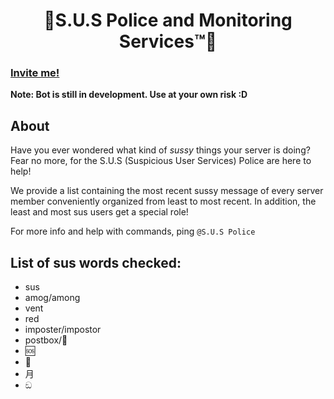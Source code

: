 #  <center>🚨S.U.S Police and Monitoring Services™🚨</center>


### [Invite me!](https://discord.com/api/oauth2/authorize?client_id=831578136004132905&permissions=2618289392&scope=bot)
**Note: Bot is still in development. Use at your own risk :D**

## About
Have you ever wondered what kind of *sussy* things your server is doing? Fear no more, for the S.U.S (Suspicious User Services) Police are here to help! 

We provide a list containing the most recent sussy message of every server member conveniently organized from least to most recent. In addition, the least and most sus users get a special role!

For more info and help with commands, ping `@S.U.S Police` 

## List of sus words checked:
- sus
- amog/among
- vent
- red
- imposter/impostor
- postbox/📮
- 🆘
- 🎴
- 月
- ඞ

